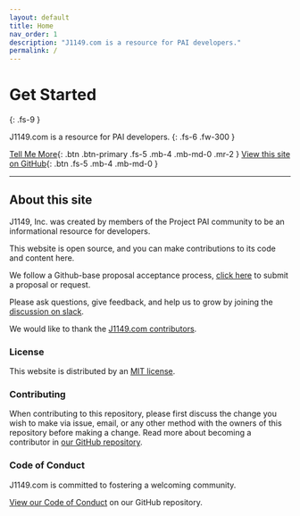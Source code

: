 ```yaml
---
layout: default
title: Home
nav_order: 1
description: "J1149.com is a resource for PAI developers."
permalink: /
---
```


# Get Started
{: .fs-9 }

J1149.com is a resource for PAI developers.
{: .fs-6 .fw-300 }

[Tell Me More](#about-the-project){: .btn .btn-primary .fs-5 .mb-4 .mb-md-0 .mr-2 } [View this site on GitHub](https://github.com/J1149/j1149.github.io){: .btn .fs-5 .mb-4 .mb-md-0 }

---

## About this site

J1149, Inc. was created by members of the Project PAI community to be an informational resource for developers.

This website is open source, and you can make contributions to its code and content here.

We follow a Github-base proposal acceptance process, [click here](https://github.com/J1149/j1149.github.io/issues) to submit a proposal or request. 

Please ask questions, give feedback, and help us to grow by joining the [discussion on slack](https://join.slack.com/t/j1149-pai/shared_invite/enQtNTQ3MzE3OTkxMDEzLWIxNTkzODkwYTdmNjI1YmIxMzExZTk4MjIxNWEwZGVhYjJkMGU5OTc1ZDhmNmM2MjkxNGFjZjVkYThjYTBmODM).

We would like to thank the [J1149.com contributors](https://github.com/J1149/j1149.github.io/graphs/contributors).

### License

This website is distributed by an [MIT license](https://github.com/J1149/j1149.github.io/tree/master/LICENSE.txt).

### Contributing

When contributing to this repository, please first discuss the change you wish to make via issue,
email, or any other method with the owners of this repository before making a change. Read more about becoming a contributor in [our GitHub repository](https://github.com/J1149/j1149.github.io#contributing).

### Code of Conduct

J1149.com is committed to fostering a welcoming community.

[View our Code of Conduct](https://github.com/J1149/j1149.github.io/tree/master/CODE_OF_CONDUCT.md) on our GitHub repository.
